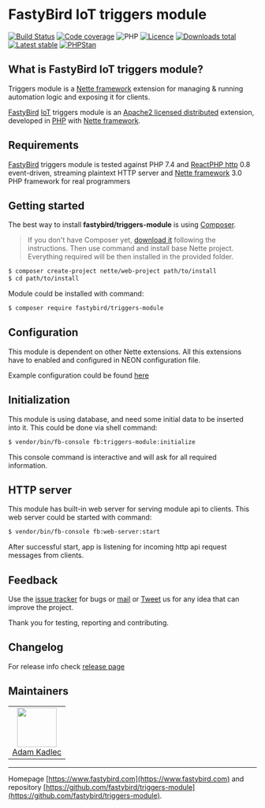 # FastyBird IoT triggers module

[![Build Status](https://badgen.net/github/checks/FastyBird/triggers-module/master?cache=300&style=flast-square)](https://github.com/FastyBird/triggers-module/actions)
[![Code coverage](https://badgen.net/coveralls/c/github/FastyBird/triggers-module?cache=300&style=flast-square)](https://coveralls.io/r/FastyBird/triggers-module)
![PHP](https://badgen.net/packagist/php/FastyBird/triggers-module?cache=300&style=flast-square)
[![Licence](https://badgen.net/packagist/license/FastyBird/triggers-module?cache=300&style=flast-square)](https://packagist.org/packages/FastyBird/triggers-module)
[![Downloads total](https://badgen.net/packagist/dt/FastyBird/triggers-module?cache=300&style=flast-square)](https://packagist.org/packages/FastyBird/triggers-module)
[![Latest stable](https://badgen.net/packagist/v/FastyBird/triggers-module/latest?cache=300&style=flast-square)](https://packagist.org/packages/FastyBird/triggers-module)
[![PHPStan](https://img.shields.io/badge/PHPStan-enabled-brightgreen.svg?style=flat-square)](https://github.com/phpstan/phpstan)

## What is FastyBird IoT triggers module?

Triggers module is a [Nette framework](https://nette.org) extension for managing & running automation logic and exposing it for clients.

[FastyBird](https://www.fastybird.com) [IoT](https://en.wikipedia.org/wiki/Internet_of_things) triggers module is an [Apache2 licensed distributed](http://www.apache.org/licenses/LICENSE-2.0) extension, developed in [PHP](https://www.php.net) with [Nette framework](https://nette.org).

## Requirements

[FastyBird](https://www.fastybird.com) triggers module is tested against PHP 7.4 and [ReactPHP http](https://github.com/reactphp/http) 0.8 event-driven, streaming plaintext HTTP server and [Nette framework](https://nette.org/en/) 3.0 PHP framework for real programmers

## Getting started

The best way to install **fastybird/triggers-module** is using [Composer](https://getcomposer.org/).

> If you don't have Composer yet, [download it](https://getcomposer.org/download/) following the instructions.
> Then use command and install base Nette project. Everything required will be then installed in the provided folder.

```sh
$ composer create-project nette/web-project path/to/install
$ cd path/to/install
```

Module could be installed with command:

```sh
$ composer require fastybird/triggers-module
```

## Configuration

This module is dependent on other Nette extensions. All this extensions have to enabled and configured in NEON configuration file.

Example configuration could be found [here](https://github.com/FastyBird/triggers-module/blob/master/config/example.neon)

## Initialization

This module is using database, and need some initial data to be inserted into it. This could be done via shell command:

```sh
$ vendor/bin/fb-console fb:triggers-module:initialize
```

This console command is interactive and will ask for all required information.

## HTTP server

This module has built-in web server for serving module api to clients. This web server could be started with command:
```sh
$ vendor/bin/fb-console fb:web-server:start
```

After successful start, app is listening for incoming http api request messages from clients.

## Feedback

Use the [issue tracker](https://github.com/FastyBird/triggers-module/issues) for bugs or [mail](mailto:code@fastybird.com) or [Tweet](https://twitter.com/fastybird) us for any idea that can improve the project.

Thank you for testing, reporting and contributing.

## Changelog

For release info check [release page](https://github.com/FastyBird/triggers-module/releases)

## Maintainers

<table>
	<tbody>
		<tr>
			<td align="center">
				<a href="https://github.com/akadlec">
					<img width="80" height="80" src="https://avatars3.githubusercontent.com/u/1866672?s=460&amp;v=4">
				</a>
				<br>
				<a href="https://github.com/akadlec">Adam Kadlec</a>
			</td>
		</tr>
	</tbody>
</table>

***
Homepage [https://www.fastybird.com](https://www.fastybird.com) and repository [https://github.com/fastybird/triggers-module](https://github.com/fastybird/triggers-module).
